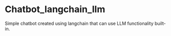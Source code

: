 # Chatbot_langchain_llm
Simple chatbot created using langchain that can use LLM functionality built-in.
